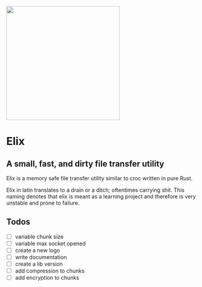 <img src="https://github.com/parvusvox/elix/blob/master/docs/elix-logo.jpg?raw=true" width="300px">

# Elix
## A small, fast, and dirty file transfer utility
Elix is a memory safe file transfer utility similar to croc written in pure Rust. 

Elix in latin translates to a drain or a ditch; oftentimes carrying shit. This naming denotes that elix is meant as a learning project and therefore is very unstable and prone to failure.

## Todos
 - [ ] variable chunk size
 - [ ] variable max socket opened
 - [ ] create a new logo
 - [ ] write documentation
 - [ ] create a lib version
 - [ ] add compression to chunks
 - [ ] add encryption to chunks
